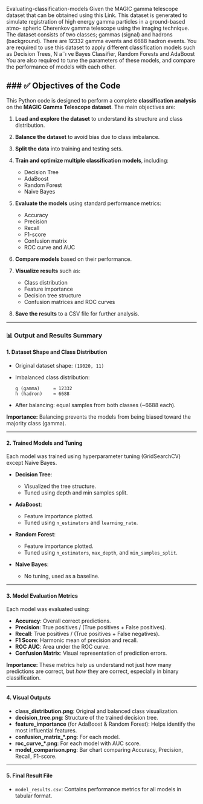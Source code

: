  Evaluating-classification-models
 Given the MAGIC gamma telescope dataset that can be obtained using this Link. This dataset 
 is generated to simulate registration of high energy gamma particles in a ground-based atmo- 
 spheric Cherenkov gamma telescope using the imaging technique. The dataset consists of two 
 classes; gammas (signal) and hadrons (background). There are 12332 gamma events and 6688 
 hadron events. You are required to use this dataset to apply different classification models 
 such as Decision Trees, N a¨ı ve Bayes Classifier, Random   Forests and AdaBoost You are 
 also required to tune the parameters of these models, and compare the performance of 
 models with each other. 


## ### ✅ **Objectives of the Code**

This Python code is designed to perform a complete **classification analysis** on the **MAGIC Gamma Telescope dataset**. The main objectives are:

1. **Load and explore the dataset** to understand its structure and class distribution.
2. **Balance the dataset** to avoid bias due to class imbalance.
3. **Split the data** into training and testing sets.
4. **Train and optimize multiple classification models**, including:

   * Decision Tree
   * AdaBoost
   * Random Forest
   * Naive Bayes
5. **Evaluate the models** using standard performance metrics:

   * Accuracy
   * Precision
   * Recall
   * F1-score
   * Confusion matrix
   * ROC curve and AUC
6. **Compare models** based on their performance.
7. **Visualize results** such as:

   * Class distribution
   * Feature importance
   * Decision tree structure
   * Confusion matrices and ROC curves
8. **Save the results** to a CSV file for further analysis.

---

### 📊 **Output and Results Summary**

#### 1. **Dataset Shape and Class Distribution**

* Original dataset shape: `(19020, 11)`
* Imbalanced class distribution:

  ```
  g (gamma)     ≈ 12332
  h (hadron)    ≈ 6688
  ```
* After balancing: equal samples from both classes (\~6688 each).

**Importance:** Balancing prevents the models from being biased toward the majority class (gamma).

---

#### 2. **Trained Models and Tuning**

Each model was trained using hyperparameter tuning (GridSearchCV) except Naive Bayes.

* **Decision Tree**:

  * Visualized the tree structure.
  * Tuned using depth and min samples split.
* **AdaBoost**:

  * Feature importance plotted.
  * Tuned using `n_estimators` and `learning_rate`.
* **Random Forest**:

  * Feature importance plotted.
  * Tuned using `n_estimators`, `max_depth`, and `min_samples_split`.
* **Naive Bayes**:

  * No tuning, used as a baseline.

---

#### 3. **Model Evaluation Metrics**

Each model was evaluated using:

* **Accuracy**: Overall correct predictions.
* **Precision**: True positives / (True positives + False positives).
* **Recall**: True positives / (True positives + False negatives).
* **F1 Score**: Harmonic mean of precision and recall.
* **ROC AUC**: Area under the ROC curve.
* **Confusion Matrix**: Visual representation of prediction errors.

**Importance:** These metrics help us understand not just how many predictions are correct, but *how* they are correct, especially in binary classification.

---

#### 4. **Visual Outputs**

* **class\_distribution.png**: Original and balanced class visualization.
* **decision\_tree.png**: Structure of the trained decision tree.
* **feature\_importance** (for AdaBoost & Random Forest): Helps identify the most influential features.
* **confusion\_matrix\_\*.png**: For each model.
* **roc\_curve\_\*.png**: For each model with AUC score.
* **model\_comparison.png**: Bar chart comparing Accuracy, Precision, Recall, F1-score.

---

#### 5. **Final Result File**

* `model_results.csv`: Contains performance metrics for all models in tabular format.

